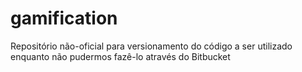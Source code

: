 # gamification
Repositório não-oficial para versionamento do código a ser utilizado enquanto não pudermos fazê-lo através do Bitbucket
